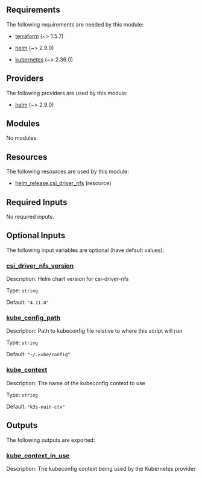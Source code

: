 <!-- BEGIN_TF_DOCS -->
## Requirements

The following requirements are needed by this module:

- <a name="requirement_terraform"></a> [terraform](#requirement\_terraform) (~> 1.5.7)

- <a name="requirement_helm"></a> [helm](#requirement\_helm) (~> 2.9.0)

- <a name="requirement_kubernetes"></a> [kubernetes](#requirement\_kubernetes) (~> 2.36.0)

## Providers

The following providers are used by this module:

- <a name="provider_helm"></a> [helm](#provider\_helm) (~> 2.9.0)

## Modules

No modules.

## Resources

The following resources are used by this module:

- [helm_release.csi_driver_nfs](https://registry.terraform.io/providers/hashicorp/helm/latest/docs/resources/release) (resource)

## Required Inputs

No required inputs.

## Optional Inputs

The following input variables are optional (have default values):

### <a name="input_csi_driver_nfs_version"></a> [csi\_driver\_nfs\_version](#input\_csi\_driver\_nfs\_version)

Description: Helm chart version for csi-driver-nfs

Type: `string`

Default: `"4.11.0"`

### <a name="input_kube_config_path"></a> [kube\_config\_path](#input\_kube\_config\_path)

Description: Path to kubeconfig file relative to where this script will run

Type: `string`

Default: `"~/.kube/config"`

### <a name="input_kube_context"></a> [kube\_context](#input\_kube\_context)

Description: The name of the kubeconfig context to use

Type: `string`

Default: `"k3s-main-ctx"`

## Outputs

The following outputs are exported:

### <a name="output_kube_context_in_use"></a> [kube\_context\_in\_use](#output\_kube\_context\_in\_use)

Description: The kubeconfig context being used by the Kubernetes provider
<!-- END_TF_DOCS -->
